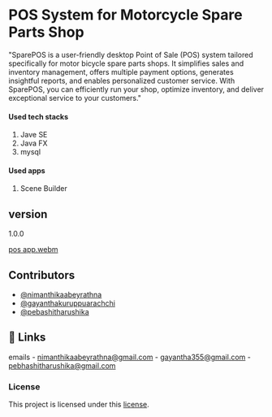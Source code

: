 
# POS System for Motorcycle Spare Parts Shop

"SparePOS is a user-friendly desktop Point of Sale (POS) system tailored specifically for motor bicycle spare parts shops. It simplifies sales and inventory management, offers multiple payment options, generates insightful reports, and enables personalized customer service. With SparePOS, you can efficiently run your shop, optimize inventory, and deliver exceptional service to your customers."

#### Used tech stacks
1. Jave SE
2. Java FX
3. mysql

#### Used apps
1. Scene Builder

## version 
1.0.0


[pos app.webm](https://github.com/dep-working-area/POS-System-for-Spare-Parts-/assets/121820614/15120c50-7508-4757-8d32-c1327293065d)

## Contributors

- [@nimanthikaabeyrathna](https://github.com/NimanthikaAbeyrathna)
- [@gayanthakuruppuarachchi](https://github.com/Gayantha250)
- [@pebashitharushika](https://github.com/Pebhashi)



## 🔗 Links

emails - nimanthikaabeyrathna@gmail.com
      -  gayantha355@gmail.com
      - pebhashitharushika@gmail.com

### License
This project is licensed under this [license](LICENCE.txt).
